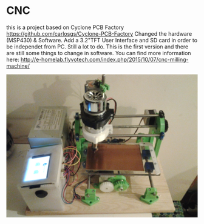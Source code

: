 # CNC
this is a project based on Cyclone PCB Factory https://github.com/carlosgs/Cyclone-PCB-Factory
Changed the hardware (MSP430) & Software. Add a 3.2"TFT User Interface and SD card in order to be independet from PC.
Still a lot to do. This is the first version and there are still some things to change in software.
You can find more information here:
http://e-homelab.flyvotech.com/index.php/2015/10/07/cnc-milling-machine/

![alt tag](fotos/20151007_203013.jpg)
